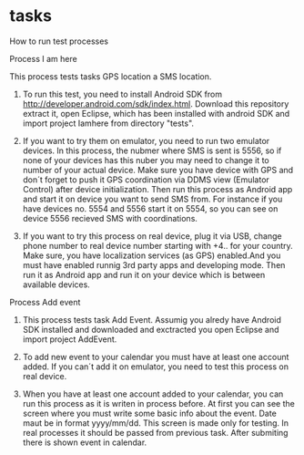 tasks
=====
How to run test processes

Process I am here

  This process tests tasks GPS location a SMS location. 
  
  1. To run this test, you need to install Android SDK from http://developer.android.com/sdk/index.html. 
  Download this repository extract it, open Eclipse, which has been installed with android SDK and import project Iamhere from directory "tests".
  
  2. If you want to try them on emulator, you need to run two emulator devices. In this process, the nubmer where SMS is sent is 5556, so if none of your devices has this nuber you may need to change it to number of your actual device.
  Make sure you have device with GPS and don´t forget to push it GPS coordination via DDMS view (Emulator Control) after device initialization.
  Then run this process as Android app and start it on device you want to send SMS from. For instance if you have devices no. 5554 and 5556 start it on 5554, so you can see on device 5556 recieved SMS with coordinations.
  
  3. If you want to try this process on real device, plug it via USB, change phone number to real device number starting with +4.. for your country.
  Make sure, you have localization services (as GPS) enabled.And you must have enabled runnig 3rd party apps and developing mode. 
  Then run it as Android app and run it on your device which is between available devices.
  
Process Add event

  1. This process tests task Add Event. Assumig you alredy have Android SDK installed and downloaded and exctracted you open Eclipse and import project AddEvent.
  
  2. To add new event to your calendar you must have at least one account added. If you can´t add it on emulator, you need to test this process on real device.
  
  3. When you have at least one account added to your calendar, you can run this process as it is writen in process before. 
  At first you can see the screen where you must write some basic info about the event. Date maut be in format yyyy/mm/dd. This screen is made only for testing.
  In real processes it should be passed from previous task.
  After submiting there is shown event in calendar.  

